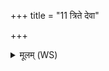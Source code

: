 +++
title = "11 त्रिते देवा"

+++
<details><summary>मूलम् (WS)</summary>

त्रिते देवा अमृजतैन एतत् त्रित एनान्मनुष्वेष्वमृष्टः ।  
ततो जहि त्वा मध्येन आहरत्तदहं त्वद् ब्रह्मणाप करोमि ॥ ११ ॥
</details>